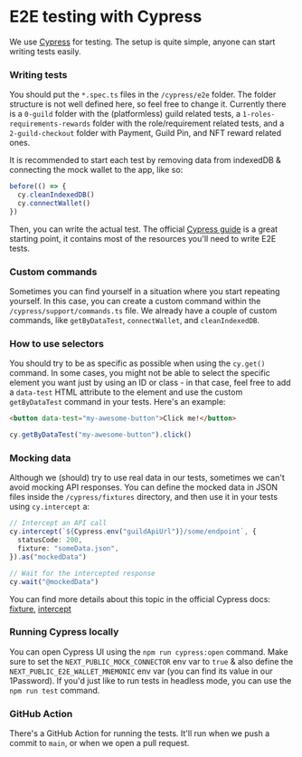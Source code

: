 # E2E testing with Cypress

We use [Cypress](https://www.cypress.io/) for testing. The setup is quite simple, anyone can start writing tests easily.

### Writing tests

You should put the `*.spec.ts` files in the `/cypress/e2e` folder. The folder structure is not well defined here, so feel free to change it. Currently there is a `0-guild` folder with the (platformless) guild related tests, a `1-roles-requirements-rewards` folder with the role/requirement related tests, and a `2-guild-checkout` folder with Payment, Guild Pin, and NFT reward related ones.

It is recommended to start each test by removing data from indexedDB & connecting the mock wallet to the app, like so:

```ts
before(() => {
  cy.cleanIndexedDB()
  cy.connectWallet()
})
```

Then, you can write the actual test. The official [Cypress guide](https://docs.cypress.io/guides/end-to-end-testing/writing-your-first-end-to-end-test) is a great starting point, it contains most of the resources you'll need to write E2E tests.

### Custom commands

Sometimes you can find yourself in a situation where you start repeating yourself. In this case, you can create a custom command within the `/cypress/support/commands.ts` file. We already have a couple of custom commands, like `getByDataTest`, `connectWallet`, and `cleanIndexedDB`.

### How to use selectors

You should try to be as specific as possible when using the `cy.get()` command. In some cases, you might not be able to select the specific element you want just by using an ID or class - in that case, feel free to add a `data-test` HTML attribute to the element and use the custom `getByDataTest` command in your tests. Here's an example:

```html
<button data-test="my-awesome-button">Click me!</button>
```

```ts
cy.getByDataTest("my-awesome-button").click()
```

### Mocking data

Although we (should) try to use real data in our tests, sometimes we can't avoid mocking API responses. You can define the mocked data in JSON files inside the `/cypress/fixtures` directory, and then use it in your tests using `cy.intercept` a:

```ts
// Intercept an API call
cy.intercept(`${Cypress.env("guildApiUrl")}/some/endpoint`, {
  statusCode: 200,
  fixture: "someData.json",
}).as("mockedData")

// Wait for the intercepted response
cy.wait("@mockedData")
```

You can find more details about this topic in the official Cypress docs: [fixture](https://docs.cypress.io/api/commands/fixture#docusaurus_skipToContent_fallback), [intercept](https://docs.cypress.io/api/commands/intercept#docusaurus_skipToContent_fallback)

### Running Cypress locally

You can open Cypress UI using the `npm run cypress:open` command. Make sure to set the `NEXT_PUBLIC_MOCK_CONNECTOR` env var to `true` & also define the `NEXT_PUBLIC_E2E_WALLET_MNEMONIC` env var (you can find its value in our 1Password). If you'd just like to run tests in headless mode, you can use the `npm run test` command.

### GitHub Action

There's a GitHub Action for running the tests. It'll run when we push a commit to `main`, or when we open a pull request.
